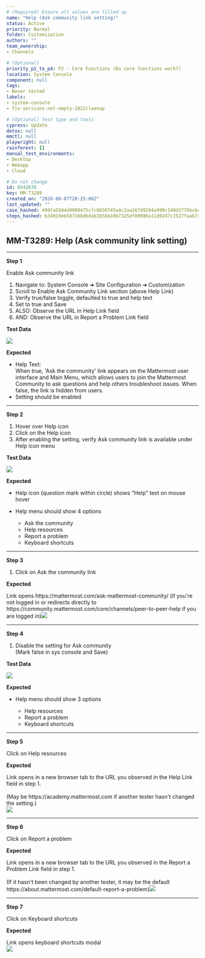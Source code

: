 ```yaml
---
# (Required) Ensure all values are filled up
name: "Help (Ask community link setting)"
status: Active
priority: Normal
folder: Customization
authors: ""
team_ownership: 
- Channels

# (Optional)
priority_p1_to_p4: P2 - Core Functions (Do core functions work?)
location: System Console
component: null
tags: 
- Never tested
labels: 
- system-console
- fix-versions-not-empty-2022cleanup

# (Optional) Test type and tools
cypress: Update
detox: null
mmctl: null
playwright: null
rainforest: []
manual_test_environments: 
- Desktop
- Webapp
- Cloud

# Do not change
id: 6542676
key: MM-T3289
created_on: "2020-08-07T20:25:06Z"
last_updated: ""
case_hashed: 499fa5584d9909475cfc0830745a4c2aa267d9204a999c149d2776bc6e1b7b30389f043cef63dfee32f712940c5768f9
steps_hashed: b34919eb58716bdbdab3856b10b7325df09086a11d0247c1527faab737701e633ea326cf8c29d9fdd0716435b5d37a84
---
```


<!-- (Auto-generated) Based on frontmatter's "key" and "name" -->

## MM-T3289: Help (Ask community link setting)

---

**Step 1**

Enable Ask community link

1. Navigate to: System Console ➜ Site Configuration ➜ Customization
2. Scroll to Enable Ask Community Link section (above Help Link)
3. Verify true/false toggle, defaulted to true and help text
4. Set to true and Save
5. ALSO: Observe the URL in Help Link field
6. AND: Observe the URL in Report a Problem Link field

**Test Data**

![](https://smartbear-tm4j-prod-us-west-2-attachment-rich-text.s3.us-west-2.amazonaws.com/embedded-f3277290f945470c4add5d21ef3dc7ca7b74388fc7152bfb6b99ae58c66a95a8-1602046661070-Screen+Shot+2020-10-06+at+9.54.38+PM.png)

**Expected**

- Help Text:\
  When true, 'Ask the community' link appears on the Mattermost user interface and Main Menu, which allows users to join the Mattermost Community to ask questions and help others troubleshoot issues. When false, the link is hidden from users.
- Setting should be enabled

---

**Step 2**

1. Hover over Help icon
2. Click on the Help icon
3. After enabling the setting, verify Ask community link is available under Help icon menu

**Test Data**

![](https://smartbear-tm4j-prod-us-west-2-attachment-rich-text.s3.us-west-2.amazonaws.com/embedded-f3277290f945470c4add5d21ef3dc7ca7b74388fc7152bfb6b99ae58c66a95a8-1596829735594-Screen+Shot+2020-08-07+at+3.47.43+PM.png)

**Expected**

- Help icon (question mark within circle) shows "Help" text on mouse hover

- Help menu should show 4 options

  - Ask the community
  - Help resources
  - Report a problem
  - Keyboard shortcuts

---

**Step 3**

1. Click on Ask the community link

**Expected**

Link opens https\://mattermost.com/ask-mattermost-community/ (if you're not logged in or redirects directly to https\://community.mattermost.com/core/channels/peer-to-peer-help if you are logged in)![](https://smartbear-tm4j-prod-us-west-2-attachment-rich-text.s3.us-west-2.amazonaws.com/embedded-f3277290f945470c4add5d21ef3dc7ca7b74388fc7152bfb6b99ae58c66a95a8-1596830099053-Screen+Shot+2020-08-07+at+3.54.42+PM.png)

---

**Step 4**

1. Disable the setting for Ask community\
   (Mark false in sys console and Save)

**Test Data**

![](https://smartbear-tm4j-prod-us-west-2-attachment-rich-text.s3.us-west-2.amazonaws.com/embedded-f3277290f945470c4add5d21ef3dc7ca7b74388fc7152bfb6b99ae58c66a95a8-1596829996703-Screen+Shot+2020-08-07+at+3.52.53+PM.png)

**Expected**

- Help menu should show 3 options

  - Help resources
  - Report a problem
  - Keyboard shortcuts

---

**Step 5**

Click on Help resources

**Expected**

Link opens in a new browser tab to the URL you observed in the Help Link field in step 1.\
\
(May be https\://academy.mattermost.com if another tester hasn't changed the setting.)\
![](https://smartbear-tm4j-prod-us-west-2-attachment-rich-text.s3.us-west-2.amazonaws.com/embedded-f3277290f945470c4add5d21ef3dc7ca7b74388fc7152bfb6b99ae58c66a95a8-1596830251753-Screen+Shot+2020-08-07+at+3.57.21+PM.png)

---

**Step 6**

Click on Report a problem

**Expected**

Link opens in a new browser tab to the URL you observed in the Report a Problem Link field in step 1.\
\
(If it hasn't been changed by another tester, it may be the default https\://about.mattermost.com/default-report-a-problem)![](https://smartbear-tm4j-prod-us-west-2-attachment-rich-text.s3.us-west-2.amazonaws.com/embedded-f3277290f945470c4add5d21ef3dc7ca7b74388fc7152bfb6b99ae58c66a95a8-1596832497389-Screen+Shot+2020-08-07+at+4.32.01+PM.png)

---

**Step 7**

Click on Keyboard shortcuts

**Expected**

Link opens keyboard shortcuts modal\
![](https://smartbear-tm4j-prod-us-west-2-attachment-rich-text.s3.us-west-2.amazonaws.com/embedded-f3277290f945470c4add5d21ef3dc7ca7b74388fc7152bfb6b99ae58c66a95a8-1596831323305-Screen+Shot+2020-08-07+at+4.15.01+PM.png)
